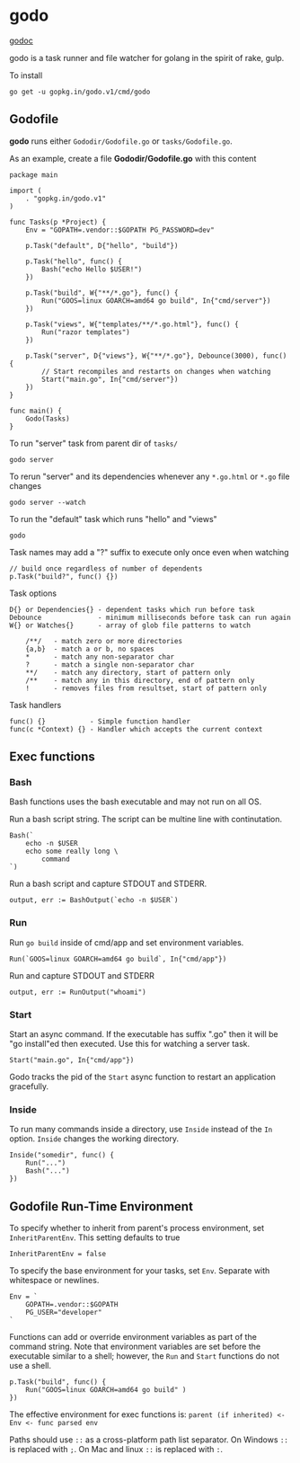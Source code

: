 # godo

[godoc](https://godoc.org/gopkg.in/godo.v1)

godo is a task runner and file watcher for golang in the spirit of
rake, gulp.

To install

    go get -u gopkg.in/godo.v1/cmd/godo

## Godofile

**godo** runs either `Gododir/Godofile.go` or `tasks/Godofile.go`.

As an example, create a file **Gododir/Godofile.go** with this content

    package main

    import (
        . "gopkg.in/godo.v1"
    )

    func Tasks(p *Project) {
        Env = "GOPATH=.vendor::$GOPATH PG_PASSWORD=dev"

        p.Task("default", D{"hello", "build"})

        p.Task("hello", func() {
            Bash("echo Hello $USER!")
        })

        p.Task("build", W{"**/*.go"}, func() {
            Run("GOOS=linux GOARCH=amd64 go build", In{"cmd/server"})
        })

        p.Task("views", W{"templates/**/*.go.html"}, func() {
            Run("razor templates")
        })

        p.Task("server", D{"views"}, W{"**/*.go"}, Debounce(3000), func() {
            // Start recompiles and restarts on changes when watching
            Start("main.go", In{"cmd/server"})
        })
    }

    func main() {
        Godo(Tasks)
    }


To run "server" task from parent dir of `tasks/`

    godo server

To rerun "server" and its dependencies whenever any `*.go.html`  or `*.go` file changes

    godo server --watch

To run the "default" task which runs "hello" and "views"

    godo

Task names may add a "?" suffix to execute only once even when watching

    // build once regardless of number of dependents
    p.Task("build?", func() {})

Task options

    D{} or Dependencies{} - dependent tasks which run before task
    Debounce              - minimum milliseconds before task can run again
    W{} or Watches{}      - array of glob file patterns to watch

        /**/   - match zero or more directories
        {a,b}  - match a or b, no spaces
        *      - match any non-separator char
        ?      - match a single non-separator char
        **/    - match any directory, start of pattern only
        /**    - match any in this directory, end of pattern only
        !      - removes files from resultset, start of pattern only

Task handlers

    func() {}           - Simple function handler
    func(c *Context) {} - Handler which accepts the current context

## Exec functions

### Bash

Bash functions uses the bash executable and may not run on all OS.

Run a bash script string. The script can be multine line with continutation.

    Bash(`
        echo -n $USER
        echo some really long \
            command
    `)

Run a bash script and capture STDOUT and STDERR.

    output, err := BashOutput(`echo -n $USER`)

### Run

Run `go build` inside of cmd/app and set environment variables.

    Run(`GOOS=linux GOARCH=amd64 go build`, In{"cmd/app"})

Run and capture STDOUT and STDERR

    output, err := RunOutput("whoami")

### Start

Start an async command. If the executable has suffix ".go" then it will be "go install"ed then executed.
Use this for watching a server task.

    Start("main.go", In{"cmd/app"})

Godo tracks the pid of the `Start` async function to restart an application gracefully.

### Inside

To run many commands inside a directory, use `Inside` instead of the `In` option.
`Inside` changes the working directory.

    Inside("somedir", func() {
        Run("...")
        Bash("...")
    })

## Godofile Run-Time Environment

To specify whether to inherit from parent's process environment,
set `InheritParentEnv`. This setting defaults to true

    InheritParentEnv = false

To specify the base environment for your tasks, set `Env`.
Separate with whitespace or newlines.

    Env = `
        GOPATH=.vendor::$GOPATH
        PG_USER="developer"
    `

Functions can add or override environment variables as part of the command string.
Note that environment variables are set before the executable similar to a shell;
however, the `Run` and `Start` functions do not use a shell.

    p.Task("build", func() {
        Run("GOOS=linux GOARCH=amd64 go build" )
    })

The effective environment for exec functions is: `parent (if inherited) <- Env <- func parsed env`

Paths should use `::` as a cross-platform path list separator. On Windows `::` is replaced with `;`.
On Mac and linux `::` is replaced with `:`.

